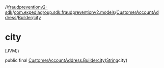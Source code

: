 //[fraudpreventionv2-sdk](../../../../index.md)/[com.expediagroup.sdk.fraudpreventionv2.models](../../index.md)/[CustomerAccountAddress](../index.md)/[Builder](index.md)/[city](city.md)

# city

[JVM]\

public final [CustomerAccountAddress.Builder](index.md)[city](city.md)([String](https://docs.oracle.com/javase/8/docs/api/java/lang/String.html)city)
